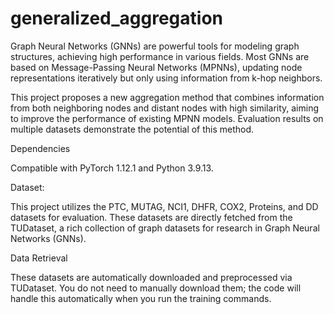 # generalized_aggregation
Graph Neural Networks (GNNs) are powerful tools for modeling graph structures, achieving high performance in various fields. Most GNNs are based on Message-Passing Neural Networks (MPNNs), updating node representations iteratively but only using information from k-hop neighbors.

This project proposes a new aggregation method that combines information from both neighboring nodes and distant nodes with high similarity, aiming to improve the performance of existing MPNN models. Evaluation results on multiple datasets demonstrate the potential of this method.

Dependencies

Compatible with PyTorch 1.12.1 and Python 3.9.13.

Dataset:

This project utilizes the PTC, MUTAG, NCI1, DHFR, COX2, Proteins, and DD datasets for evaluation. These datasets are directly fetched from the TUDataset, a rich collection of graph datasets for research in Graph Neural Networks (GNNs).

Data Retrieval

These datasets are automatically downloaded and preprocessed via TUDataset. You do not need to manually download them; the code will handle this automatically when you run the training commands.


